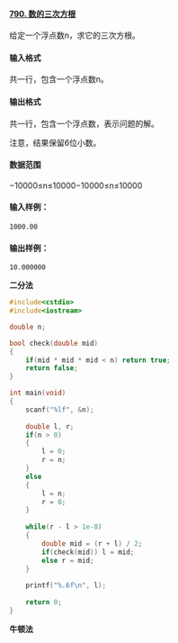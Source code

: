 #### [790. 数的三次方根](https://www.acwing.com/problem/content/description/792/)

给定一个浮点数n，求它的三次方根。

#### 输入格式

共一行，包含一个浮点数n。

#### 输出格式

共一行，包含一个浮点数，表示问题的解。

注意，结果保留6位小数。

#### 数据范围

−10000≤n≤10000−10000≤n≤10000

#### 输入样例：

```
1000.00
```

#### 输出样例：

```
10.000000
```
**二分法**
```cpp
#include<cstdio>
#include<iostream>

double n;

bool check(double mid)
{
    if(mid * mid * mid < n) return true;
    return false;
}

int main(void)
{
    scanf("%lf", &n);
    
    double l, r;
    if(n > 0)
    {
        l = 0;
        r = n;
    }
    else
    {
        l = n;
        r = 0;
    }
    
    while(r - l > 1e-8)
    {
        double mid = (r + l) / 2;
        if(check(mid)) l = mid;
        else r = mid;
    }
    
    printf("%.6f\n", l);
    
    return 0;
}
```

**牛顿法**

```cpp

```
